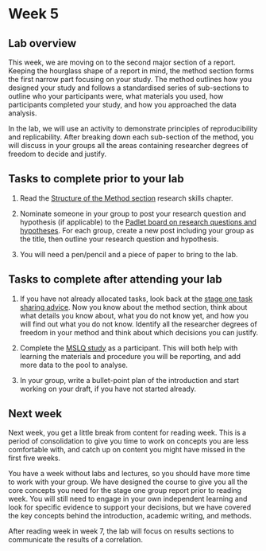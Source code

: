 

# Week 5

## Lab overview

This week, we are moving on to the second major section of a report. Keeping the hourglass shape of a report in mind, the method section forms the first narrow part focusing on your study. The method outlines how you designed your study and follows a standardised series of sub-sections to outline who your participants were, what materials you used, how participants completed your study, and how you approached the data analysis. 

In the lab, we will use an activity to demonstrate principles of reproducibility and replicability. After breaking down each sub-section of the method, you will discuss in your groups all the areas containing researcher degrees of freedom to decide and justify. 

## Tasks to complete prior to your lab

1. Read the [Structure of the Method section](#method-section) research skills chapter. 

2. Nominate someone in your group to post your research question and hypothesis (if applicable) to the [Padlet board on research questions and hypotheses](https://padlet.com/jebartlett94/research-questions-and-hypotheses-722u3bwgu86vcpe8). For each group, create a new post including your group as the title, then outline your research question and hypothesis.

3. You will need a pen/pencil and a piece of paper to bring to the lab. 

## Tasks to complete after attending your lab

1. If you have not already allocated tasks, look back at the [stage one task sharing advice](#stageone-planning). Now you know about the method section, think about what details you know about, what you do not know yet, and how you will find out what you do not know. Identify all the researcher degrees of freedom in your method and think about which decisions you can justify. 

2. Complete the [MSLQ study](https://exp.psy.gla.ac.uk/project?SRLproject&guest) as a participant. This will both help with learning the materials and procedure you will be reporting, and add more data to the pool to analyse. 

3. In your group, write a bullet-point plan of the introduction and start working on your draft, if you have not started already. 

## Next week 

Next week, you get a little break from content for reading week. This is a period of consolidation to give you time to work on concepts you are less comfortable with, and catch up on content you might have missed in the first five weeks. 

You have a week without labs and lectures, so you should have more time to work with your group. We have designed the course to give you all the core concepts you need for the stage one group report prior to reading week. You will still need to engage in your own independent learning and look for specific evidence to support your decisions, but we have covered the key concepts behind the introduction, academic writing, and methods. 

After reading week in week 7, the lab will focus on results sections to communicate the results of a correlation. 

